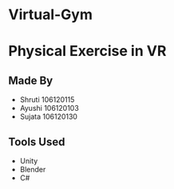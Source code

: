 # Virtual-Gym
Physical Exercise in VR
========================================================

Made By
--------------
* Shruti 106120115
* Ayushi 106120103
* Sujata 106120130

Tools Used
---------------------
* Unity
* Blender
* C#
